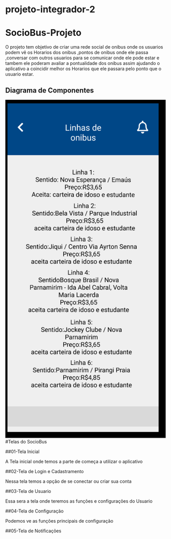 # projeto-integrador-2

# SocioBus-Projeto
O projeto tem objetivo de criar uma rede social de onibus onde os usuarios podem vê os Horarios dos onibus ,pontos de onibus onde ele passa ,conversar com outros usuarios para se comunicar onde ele pode estar e tambem ele poderam avaliar a pontualidade dos onibus assim ajudando o aplicativo a coincidir melhor os Horarios que ele passara pelo ponto que o usuario estar.

## Diagrama de Componentes
<div>
<img src="saved pictures/10.png" width="700px"/>
</div>
#Telas do SocioBus

##01-Tela Inicial

A Tela inicial onde temos a parte de começa a utilizar o aplicativo

##02-Tela de Login e Cadastramento

Nessa tela temos a opção de se conectar ou criar sua conta 

##03-Tela de Usuario 

Essa sera a tela onde teremos as funções e configurações do Usuario

##04-Tela de Configuração 

Podemos ve as funções principais de configuração

##05-Tela de Notificações






